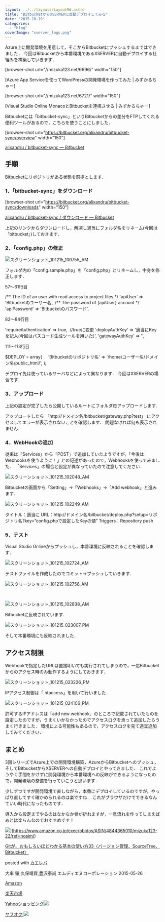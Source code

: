 ```yaml
---
layout: ../../layouts/LayoutMd.astro
title: "BitbucketからXSERVERに自動デプロイしてみる"
date: "2015-10-19"
categories: 
  - "blog"
coverImage: "xserver_logo.png"
---
```


Azure上に開発環境を用意して，そこからBitbucketにプッシュするまではできました． 今回はBitbucketから本番環境であるXSERVERに自動デプロイする仕組みを構築していきます．

\[browser-shot url="//mizuka123.net/6696/" width="150"\]

[Azure App Serviceを使ってWordPressの開発環境を作ってみた | みずかるちゃー]

\[browser-shot url="//mizuka123.net/6721/" width="150"\]

[Visual Studio Online MonacoとBitbucketを連携させる | みずかるちゃー]

Bitbucketには「bitbucket-sync」というBitbucketからの差分をFTPしてくれる便利ツールがあるので，こちらを使うことにしました．

\[browser-shot url="https://bitbucket.org/alixandru/bitbucket-sync/overview" width="150"\]

[alixandru / bitbucket-sync — Bitbucket](https://bitbucket.org/alixandru/bitbucket-sync/overview)

## 手順

Bitbucketにリポジトリがある状態を前提とします．

### 1．「bitbucket-sync」をダウンロード

\[browser-shot url="https://bitbucket.org/alixandru/bitbucket-sync/downloads" width="150"\]

[alixandru / bitbucket-sync / ダウンロード — Bitbucket](https://bitbucket.org/alixandru/bitbucket-sync/downloads)

上記のリンクからダウンロードし，解凍し適当にフォルダ名をリネーム(今回は「bitbucket」)しておきます．

### 2．「config.php」の修正

![スクリーンショット_101215_100755_AM](/archive/images/101215_100755_AM.jpg "スクリーンショット_101215_100755_AM")

フォルダ内の「config.sample.php」を「config.php」とリネームし，中身を修正します．

57～61行目

/\*\* The ID of an user with read access to project files \*/
'apiUser' => 'Bitbucketのユーザー名', 
/\*\* The password of {apiUser} account \*/
'apiPassword' => 'Bitbucketのパスワード',

82～84行目

'requireAuthentication' => true,  //trueに変更
'deployAuthKey' => '適当にKeyを記入(今回はパスコード生成ツールを用いた)',
'gatewayAuthKey' => '',

111～113行目

$DEPLOY = array(
    ‘Bitbucketのリポジトリ名' => '/home/ユーザー名/ドメイン名/public\_html/',
);

デプロイ先は使っているサーバなどによって異なります． 今回はXSERVERの場合です．

### 3．アップロード

上記の設定が完了したら公開しているルートにフォルダ毎アップロードします．

アップロードしたら 「http://ドメイン名/bitbucket/gateway.php?test」 にアクセスしてエラーが表示されないことを確認します． 問題なければ何も表示されません．

### 4．WebHookの追加

従来は「Services」から「POST」で追加していたようですが，「今後はWebhooksを使うように！」との記述があったので，Webhooksを使ってみました． 「Services」の場合と設定が異なっていたので注意してください．

![スクリーンショット_101215_102048_AM](/archive/images/101215_102048_AM.jpg "スクリーンショット_101215_102048_AM")

Bitbucketの画面から「Setting」→「Webhooks」→「Add webhook」と進みます．

![スクリーンショット_101215_102249_AM](/archive/images/101215_102249_AM.jpg "スクリーンショット_101215_102249_AM")

タイトル：適当に URL：http://ドメイン名/bitbucket/deploy.php?setup=リポジトリ名?key=”config.phpで設定したKeyの値” Triggers：Repository push

### 5．テスト

Visual Studio Onlineからプッシュし，本番環境に反映されることを確認します．

![スクリーンショット_101215_102724_AM](/archive/images/101215_102724_AM.jpg "スクリーンショット_101215_102724_AM")

テストファイルを作成したのでコミット→プッシュしていきます．

![スクリーンショット_101215_102756_AM](/archive/images/101215_102756_AM.jpg "スクリーンショット_101215_102756_AM")

 

![スクリーンショット_101215_102838_AM](/archive/images/101215_102838_AM.jpg "スクリーンショット_101215_102838_AM")

Bitbucketに反映されています．

![スクリーンショット_101215_023007_PM](/archive/images/101215_023007_PM.jpg "スクリーンショット_101215_023007_PM")

そして本番環境にも反映されました．

## アクセス制限

Webhookで指定したURLは直接叩いても実行されてしまうので，一応Bitbucketからのアクセス時のみ動作するようにしておきます．

![スクリーンショット_101215_023226_PM](/archive/images/101215_023226_PM.jpg "スクリーンショット_101215_023226_PM")

IPアクセス制御は「.htaccess」を用いて行いました．

![スクリーンショット_101215_024106_PM](/archive/images/101215_024106_PM.jpg "スクリーンショット_101215_024106_PM")

許可するIPアドレスは「add new webhook」のところで記載されていたものを設定したのですが，うまくいかなかったのでアクセスログを漁って追加したらうまく行きました． 環境による可能性もあるので，アクセスログを見て適宜追加してみてください．

## まとめ

3回シリーズでAzure上での開発環境構築，AzureからBitbucketへのプッシュ，そしてBitbucketからXSERVERへの自動デプロイとやってきました． これでようやく手間をかけずに開発環境から本番環境への反映ができるようになったので，開発環境の整備を行っていこうと思います．

少しずつですが開発環境で直しながら，本番にデプロイしているのですが，やっぱり直してすぐ確かめられるのは楽ですね． これがブラウザだけでできるなんていい時代になったものです．

導入から設定までやるのはなかなか骨が折れますが，一旦流れを作ってしまえばあとは楽ちんなのでおすすめです！

![](/archive/images/51uLcG6WkTL._SL160_.jpg)](https://www.amazon.co.jp/exec/obidos/ASIN/4844365010/mizuka123-22/ref=nosim/)

[Gitが、おもしろいほどわかる基本の使い方33〈バージョン管理、SourceTree、Bitbucket〉](https://www.amazon.co.jp/exec/obidos/ASIN/4844365010/mizuka123-22/ref=nosim/)

posted with [カエレバ](http://kaereba.com)

大串 肇,久保靖資,豊沢泰尚 エムディエヌコーポレーション 2015-05-26

[Amazon](http://www.amazon.co.jp/gp/search?keywords=Git%82%AA%81A%82%A8%82%E0%82%B5%82%EB%82%A2%82%D9%82%C7%82%ED%82%A9%82%E9%8A%EE%96%7B%82%CC%8Eg%82%A2%95%FB33%81q%83o%81%5B%83W%83%87%83%93%8A%C7%97%9D%81ASourceTree%81ABitbucket%81r&__mk_ja_JP=%83J%83%5E%83J%83i&tag=mizuka123-22)

[楽天市場](http://hb.afl.rakuten.co.jp/hgc/032b53ee.4b34c5ee.0f4a541e.f440145e/?pc=http%3A%2F%2Fsearch.rakuten.co.jp%2Fsearch%2Fmall%2FGit%25E3%2581%258C%25E3%2580%2581%25E3%2581%258A%25E3%2582%2582%25E3%2581%2597%25E3%2582%258D%25E3%2581%2584%25E3%2581%25BB%25E3%2581%25A9%25E3%2582%258F%25E3%2581%258B%25E3%2582%258B%25E5%259F%25BA%25E6%259C%25AC%25E3%2581%25AE%25E4%25BD%25BF%25E3%2581%2584%25E6%2596%25B933%25E3%2580%2588%25E3%2583%2590%25E3%2583%25BC%25E3%2582%25B8%25E3%2583%25A7%25E3%2583%25B3%25E7%25AE%25A1%25E7%2590%2586%25E3%2580%2581SourceTree%25E3%2580%2581Bitbucket%25E3%2580%2589%2F-%2Ff.1-p.1-s.1-sf.0-st.A-v.2%3Fx%3D0%26scid%3Daf_ich_link_urltxt%26m%3Dhttp%3A%2F%2Fm.rakuten.co.jp%2F)

[Yahooショッピング![](//ad.jp.ap.valuecommerce.com/servlet/gifbanner?sid=3066752&pid=881990642)](//ck.jp.ap.valuecommerce.com/servlet/referral?sid=3066752&pid=881990642&vc_url=http%3A%2F%2Fsearch.shopping.yahoo.co.jp%2Fsearch%3Fp%3DGit%25E3%2581%258C%25E3%2580%2581%25E3%2581%258A%25E3%2582%2582%25E3%2581%2597%25E3%2582%258D%25E3%2581%2584%25E3%2581%25BB%25E3%2581%25A9%25E3%2582%258F%25E3%2581%258B%25E3%2582%258B%25E5%259F%25BA%25E6%259C%25AC%25E3%2581%25AE%25E4%25BD%25BF%25E3%2581%2584%25E6%2596%25B933%25E3%2580%2588%25E3%2583%2590%25E3%2583%25BC%25E3%2582%25B8%25E3%2583%25A7%25E3%2583%25B3%25E7%25AE%25A1%25E7%2590%2586%25E3%2580%2581SourceTree%25E3%2580%2581Bitbucket%25E3%2580%2589)

[ヤフオク!![](//ad.jp.ap.valuecommerce.com/servlet/gifbanner?sid=3066752&pid=881990642)](//ck.jp.ap.valuecommerce.com/servlet/referral?sid=3066752&pid=881990642&vc_url=http%3A%2F%2Fauctions.search.yahoo.co.jp%2Fsearch%3Fvo%3D%26ve%3D%26auccat%3D0%26aucminprice%3D%26aucmaxprice%3D%26aucmin_bidorbuy_price%3D%26aucmax_bidorbuy_price%3D%26loc_cd%3D0%26abatch%3D0%26istatus%3D0%26filtered%3D1%26ei%3DUTF-8%26tab_ex%3Dcommerce%26va%3DGit%25E3%2581%258C%25E3%2580%2581%25E3%2581%258A%25E3%2582%2582%25E3%2581%2597%25E3%2582%258D%25E3%2581%2584%25E3%2581%25BB%25E3%2581%25A9%25E3%2582%258F%25E3%2581%258B%25E3%2582%258B%25E5%259F%25BA%25E6%259C%25AC%25E3%2581%25AE%25E4%25BD%25BF%25E3%2581%2584%25E6%2596%25B933%25E3%2580%2588%25E3%2583%2590%25E3%2583%25BC%25E3%2582%25B8%25E3%2583%25A7%25E3%2583%25B3%25E7%25AE%25A1%25E7%2590%2586%25E3%2580%2581SourceTree%25E3%2580%2581Bitbucket%25E3%2580%2589)
